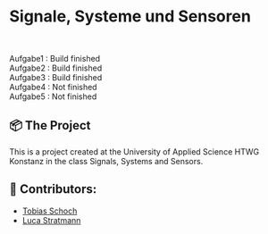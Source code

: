 <h1 align="left">
  Signale, Systeme und Sensoren
</h1>
<br>

Aufgabe1 : Build finished
<br>
Aufgabe2 : Build finished
<br>
Aufgabe3 : Build finished
<br>
Aufgabe4 : Not finished
<br>
Aufgabe5 : Not finished
<br>

## 📦 The Project

This is a project created at the University of Applied Science HTWG Konstanz in the class Signals, Systems and Sensors. 
<br>

## 🐧 Contributors:

* [Tobias Schoch](https://github.com/tobias-schoch)
* [Luca Stratmann](https://github.com/m1negam3)

<br>
